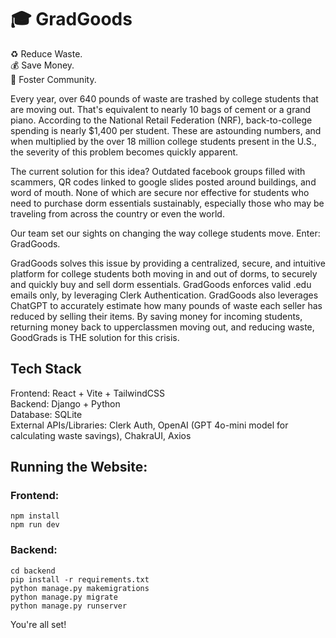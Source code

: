 # 🎓 GradGoods 

♻️  Reduce Waste. <br/>
💰 Save Money. <br/>
👥 Foster Community. <br/>

Every year, over 640 pounds of waste are trashed by college students that are moving out. That's equivalent to nearly 10 bags of cement or a grand piano. According to the National Retail Federation (NRF), back-to-college spending is nearly $1,400 per student. These are astounding numbers, and when multiplied by the over 18 million college students present in the U.S., the severity of this problem becomes quickly apparent. 

The current solution for this idea? Outdated facebook groups filled with scammers, QR codes linked to google slides posted around buildings, and word of mouth. None of which are secure nor effective for students who need to purchase dorm essentials sustainably, especially those who may be traveling from across the country or even the world.

Our team set our sights on changing the way college students move. Enter: GradGoods.

GradGoods solves this issue by providing a centralized, secure, and intuitive platform for college students both moving in and out of dorms, to securely and quickly buy and sell dorm essentials. GradGoods enforces valid .edu emails only, by leveraging Clerk Authentication. GradGoods also leverages ChatGPT to accurately estimate how many pounds of waste each seller has reduced by selling their items. By saving money for incoming students, returning money back to upperclassmen moving out, and reducing waste, GoodGrads is THE solution for this crisis.


## Tech Stack
Frontend: React + Vite + TailwindCSS <br/>
Backend: Django + Python <br/>
Database: SQLite <br/>
External APIs/Libraries: Clerk Auth, OpenAI (GPT 4o-mini model for calculating waste savings), ChakraUI, Axios <br/>

## Running the Website:
### Frontend:
`npm install` <br/>
`npm run dev`  <br/>

### Backend:
`cd backend ` <br/>
`pip install -r requirements.txt ` <br/>
`python manage.py makemigrations`  <br/>
`python manage.py migrate`  <br/>
`python manage.py runserver ` <br/>

You're all set!



